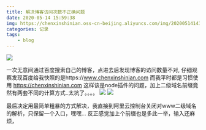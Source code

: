 ```yaml
---
title: 解决博客访问次数不正确问题
date: 2020-05-14 15:59:38
img: https://chenxinshinian.oss-cn-beijing.aliyuncs.com/img/20200514143133.png
categories: 记录
tags:
    - blog
---
```

<img src="https://chenxinshinian.oss-cn-beijing.aliyuncs.com/img/20200514143133.png"></img>


一次无意间通过百度搜索自己的博客，点进去后发现博客的访问数量不对,
仔细观察发现百度给我快照的是https://www.chenxinshinian.com 而我平时都是习惯使用 https://chenxinshinian.com
这样该是node插件的问题，加上二级域名前缀竟然有两套不同的计算方式..太坑了。。。。
<img src="https://chenxinshinian.oss-cn-beijing.aliyuncs.com/img/20200514143625.png"></img>
<img src="https://chenxinshinian.oss-cn-beijing.aliyuncs.com/img/20200514143823.png"></img>

最后决定用最简单粗暴的方式解决，我直接到阿里云控制台关闭对www二级域名的解析，只保留一个入口，嘿嘿...
反正感觉加上个前缀也是多此一举，输入还麻烦，